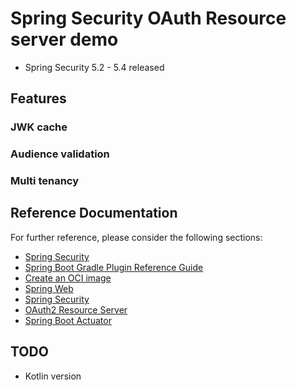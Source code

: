 # Spring Security OAuth Resource server demo

* Spring Security 5.2 - 5.4 released

## Features

### JWK cache

### Audience validation

### Multi tenancy

## Reference Documentation

For further reference, please consider the following sections:

* [Spring Security](https://docs.gradle.org)
* [Spring Boot Gradle Plugin Reference Guide](https://docs.spring.io/spring-boot/docs/2.4.3/gradle-plugin/reference/html/)
* [Create an OCI image](https://docs.spring.io/spring-boot/docs/2.4.3/gradle-plugin/reference/html/#build-image)
* [Spring Web](https://docs.spring.io/spring-boot/docs/2.4.3/reference/htmlsingle/#boot-features-developing-web-applications)
* [Spring Security](https://docs.spring.io/spring-boot/docs/2.4.3/reference/htmlsingle/#boot-features-security)
* [OAuth2 Resource Server](https://docs.spring.io/spring-boot/docs/2.4.3/reference/htmlsingle/#boot-features-security-oauth2-server)
* [Spring Boot Actuator](https://docs.spring.io/spring-boot/docs/2.4.3/reference/htmlsingle/#production-ready)

## TODO
* Kotlin version